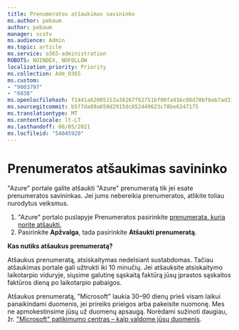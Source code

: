 ```yaml
---
title: Prenumeratos atšaukimas savininko
ms.author: pebaum
author: pebaum
manager: scotv
ms.audience: Admin
ms.topic: article
ms.service: o365-administration
ROBOTS: NOINDEX, NOFOLLOW
localization_priority: Priority
ms.collection: Adm_O365
ms.custom:
- "9003797"
- "6838"
ms.openlocfilehash: f1441a62005153a38267f62751bf00fa916c08d70bf6eb7ad31135a262bd5363
ms.sourcegitcommit: b5f7da89a650d2915dc652449623c78be6247175
ms.translationtype: MT
ms.contentlocale: lt-LT
ms.lasthandoff: 08/05/2021
ms.locfileid: "54045920"
---
```

# <a name="cancellation-of-a-subscription-by-owner"></a>Prenumeratos atšaukimas savininko

"Azure" portale galite atšaukti "Azure" prenumeratą tik jei esate prenumeratos savininkas. Jei jums nebereikia prenumeratos, atlikite toliau nurodytus veiksmus.

1. "Azure" portalo puslapyje Prenumeratos pasirinkite [prenumeratą, kurią norite atšaukti.](https://ms.portal.azure.com/#blade/Microsoft_Azure_Billing/SubscriptionsBlade)
2. Pasirinkite **Apžvalga**, tada pasirinkite **Atšaukti prenumeratą**.

**Kas nutiks atšaukus prenumeratą?**

Atšaukus prenumeratą, atsiskaitymas nedelsiant sustabdomas. Tačiau atšaukimas portale gali užtrukti iki 10 minučių. Jei atšauksite atsiskaitymo laikotarpio viduryje, siųsime galutinę sąskaitą faktūrą jūsų įprastos sąskaitos faktūros dieną po laikotarpio pabaigos.

Atšaukus prenumeratą, "Microsoft" laukia 30–90 dienų prieš visam laikui panaikindami duomenis, jei prireiks prieigos arba pakeisite nuomonę. Mes ne apmokestinsime jūsų už duomenų apsaugą. Norėdami sužinoti daugiau, žr. ["Microsoft" patikimumo centras – kaip valdome jūsų duomenis](https://www.microsoft.com/trust-center/privacy/data-management#leave).


